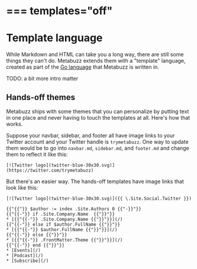 ===
templates="off"
===
# Template language

While Markdown and HTML can take you a long way, there are still some things they can't do. Metabuzz extends them with a "template" language, created as part of the [Go language](https://golang.org/pkg/text/template/) that Metabuzz is written in.

TODO: a bit more intro matter

## Hands-off themes 

Metabuzz ships with some themes that you can personalize by putting text in one place and never having to touch the templates at all. Here's how that works.

Suppose your navbar, sidebar, and footer all have image links to your Twitter account and your Twitter handle is `trymetabuzz`. One way to update them would be to go into `navbar.md`, `sidebar.md`, and `footer.md` and change them to reflect it like this: 

```
[![Twitter logo](twitter-blue-30x30.svg)](https://twitter.com/trymetabuzz)
```

But there's an easier way. The hands-off templates have image links that look like this:

```
[![Twitter logo](twitter-blue-30x30.svg)]({{ \.Site.Social.Twitter }})
```



```
{{"{{"}} $author := index .Site.Authors 0 {{"-}}"}}
{{"{{-"}} if .Site.Company.Name  {{"}}"}}                                                 * [{{"{{-"}} .Site.Company.Name {{"}}"}}](/)                                              {{"{{-"}} else if $author.FullName {{"}}"}}
* [{{"{{-"}} $author.FullName {{"}}"}}](/)
{{"{{-"}} else {{"}}"}}
* [{{"{{-"}} .FrontMatter.Theme {{"}}"}}](/)
{{"{{-"}} end {{"}}"}}
* [Events](/)
* [Podcast](/)
* [Subscribe](/)
```





